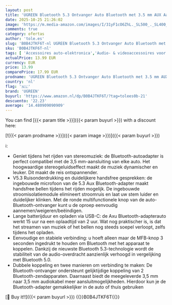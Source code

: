 ```yaml
---
layout: post
title: 'UGREEN Bluetooth 5.3 Ontvanger Auto Bluetooth met 3.5 mm AUX Aansluiting en Ingebouwde Microfoon Handsfree Bellen voor Auto Luidspreker  Black '
date: 2025-10-25 21:26:02
image: 'https://m.media-amazon.com/images/I/31yF1cO6ZhL._SL500_._SL400_.jpg'
comments: true
category: ofertas
author: 'tole.es'
slug: 'B0B4JTKF6T-nl UGREEN Bluetooth 5.3 Ontvanger Auto Bluetooth met 3.5 mm...'
sku: 'B0B4JTKF6T-nl'
tags: [ 'Accessoires auto-elektronica','Audio- & videoaccessoires voor auto','Auto- & voertuigelektronica','Bluetooth- & FM-transmitters','Elektronica','ugreen','🇳🇱', ]
actualPrice: 13.99 EUR
currency: EUR
price: 13.99
comparePrice: 17.99 EUR
prodname: 'UGREEN Bluetooth 5.3 Ontvanger Auto Bluetooth met 3.5 mm AUX Aansluiting en Ingebouwde Microfoon Handsfree Bellen voor Auto Luidspreker  Black '
country: 'nl'
flag: '🇳🇱'
brand: 'UGREEN'
buyurl: 'https://www.amazon.nl/dp/B0B4JTKF6T/?tag=tolees0b-21'
descuento: '22.23'
average: '14.480909090909'
---
```


You can find [{{< param title >}}]({{< param buyurl >}}) with a discount here:

[![{{< param prodname >}}]({{< param image >}})]({{< param buyurl >}})

ℹ️:

- Geniet tijdens het rijden van stereomuziek: de Bluetooth-autoadapter is perfect compatibel met de 3,5 mm-aansluiting van elke auto. Het hoogwaardige stereogeluidseffect maakt de muziek dynamischer en leuker. Dit maakt de reis ontspannender.
- V5.3 Ruisonderdrukking en duidelijkere handsfree gesprekken: de ingebouwde microfoon van de 5.3 Aux Bluetooth-adapter maakt handsfree bellen tijdens het rijden mogelijk. De ingebouwde stroomisolatiemodule elimineert stroomruis en laat uw stem luider en duidelijker klinken. Met de ronde multifunctionele knop van de auto-Bluetooth-ontvanger kunt u de oproep eenvoudig aannemen/weigeren/beëindigen.
- Lange batterijduur en opladen via USB-C: de Axu Bluetooth-adapterauto werkt 15 uur na een oplaadtijd van 2 uur. Wat nog praktischer is, is dat het streamen van muziek of het bellen nog steeds soepel verloopt, zelfs tijdens het opladen.
- Eenvoudige en stabiele verbinding: u hoeft alleen maar de MFB-knop 3 seconden ingedrukt te houden om Bluetooth met het apparaat te koppelen. Dankzij de nieuwste Bluetooth 5.3-technologie wordt de stabiliteit van de audio-overdracht aanzienlijk verhoogd in vergelijking met Bluetooth 5.0.
- Dubbele koppeling en twee manieren om verbinding te maken: De Bluetooth-ontvanger ondersteunt gelijktijdige koppeling van 2 Bluetooth-zendapparaten. Daarnaast biedt de meegeleverde 3,5 mm naar 3,5 mm audiokabel meer aansluitmogelijkheden. Hierdoor kun je de Bluetooth-adapter gemakkelijker in de auto of thuis gebruiken

[🛒 Buy it!!]({{< param buyurl >}})
{{<world>}}B0B4JTKF6T{{</world>}}
